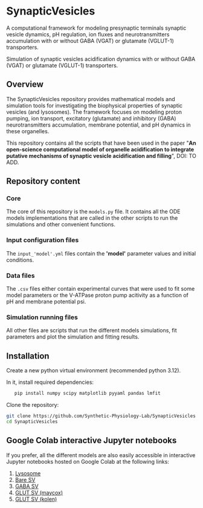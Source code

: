 # SynapticVesicles

A computational framework for modeling presynaptic terminals synaptic vesicle dynamics, pH regulation, ion fluxes and neurotransmitters accumulation with or without GABA (VGAT) or glutamate (VGLUT-1) transporters.

Simulation of synaptic vesicles acidification dynamics with or without GABA (VGAT) or glutamate (VGLUT-1) transporters.

## Overview

The SynapticVesicles repository provides mathematical models and simulation tools for investigating the biophysical properties of synaptic vesicles (and lysosomes). The framework focuses on modeling proton pumping, ion transport, excitatory (glutamate) and inhibitory (GABA) neurotransmitters accumulation, membrane potential, and pH dynamics in these organelles.

This repository contains all the scripts that have been used in the paper "**An open-science computational model of organelle acidification to integrate putative mechanisms of synaptic vesicle acidification and filling**", DOI: TO ADD.

## Repository content

### Core
The core of this repository is the `models.py` file. It contains all the ODE models implementations that are called in the other scripts to run the simulations and other convenient functions.

### Input configuration files
The `input_'model'.yml` files contain the **'model'** parameter values and initial conditions.

### Data files
The `.csv` files either contain experimental curves that were used to fit some model parameters or the V-ATPase proton pump acitivity as a function of pH and membrane potential psi.

### Simulation running files
All other files are scripts that run the different models simulations, fit parameters and plot the simulation and fitting results.

## Installation

Create a new python virtual environment (recommended python 3.12).

In it, install required dependencies:
```bash
   pip install numpy scipy matplotlib pyyaml pandas lmfit
```

Clone the repository:
```bash
git clone https://github.com/Synthetic-Physiology-Lab/SynapticVesicles.git
cd SynapticVesicles
```

## Google Colab interactive Jupyter notebooks

If you prefer, all the different models are also easily accessible in interactive Jupyter notebooks hosted on Google Colab at the following links:
1. [Lysosome](https://colab.research.google.com/drive/1fMFORAUI4OyFXsIHx-d_H8YN3kjAsPT-?usp=drive_link)
2. [Bare SV](https://colab.research.google.com/drive/1EtV4i53Z5IgD20yOeSYRfgFmIQYmw502?usp=drive_link)
3. [GABA SV](https://colab.research.google.com/drive/12dsuN_Rb9_ChnkmmaeYe6zLxL27rClAR?usp=drive_link)
4. [GLUT SV (maycox)](https://colab.research.google.com/drive/1IbTQuPaBykC0HO2LEl6o_AIuEbu8cd93?usp=drive_link)
5. [GLUT SV (kolen)](https://colab.research.google.com/drive/1XpFQSpKi8KrY1Wut5jfovRHGaXPjgVp0?usp=drive_link)

